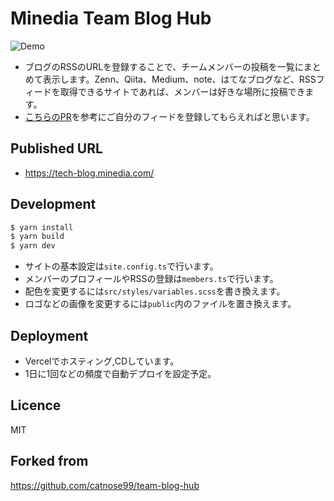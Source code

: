 # Minedia Team Blog Hub

![Demo](https://user-images.githubusercontent.com/98103/100419296-a3d1e880-30c7-11eb-8186-714115ea7547.png)


- ブログのRSSのURLを登録することで、チームメンバーの投稿を一覧にまとめて表示します。Zenn、Qiita、Medium、note、はてなブログなど、RSSフィードを取得できるサイトであれば、メンバーは好きな場所に投稿できます。
- [こちらのPR](https://github.com/minedia/team-blog-hub/pull/5)を参考にご自分のフィードを登録してもらえればと思います。

## Published URL

- https://tech-blog.minedia.com/


## Development
```bash
$ yarn install
$ yarn build
$ yarn dev
```

- サイトの基本設定は`site.config.ts`で行います。
- メンバーのプロフィールやRSSの登録は`members.ts`で行います。
- 配色を変更するには`src/styles/variables.scss`を書き換えます。
- ロゴなどの画像を変更するには`public`内のファイルを置き換えます。

## Deployment

- Vercelでホスティング,CDしています。
- 1日に1回などの頻度で自動デプロイを設定予定。

## Licence
MIT


## Forked from

https://github.com/catnose99/team-blog-hub
